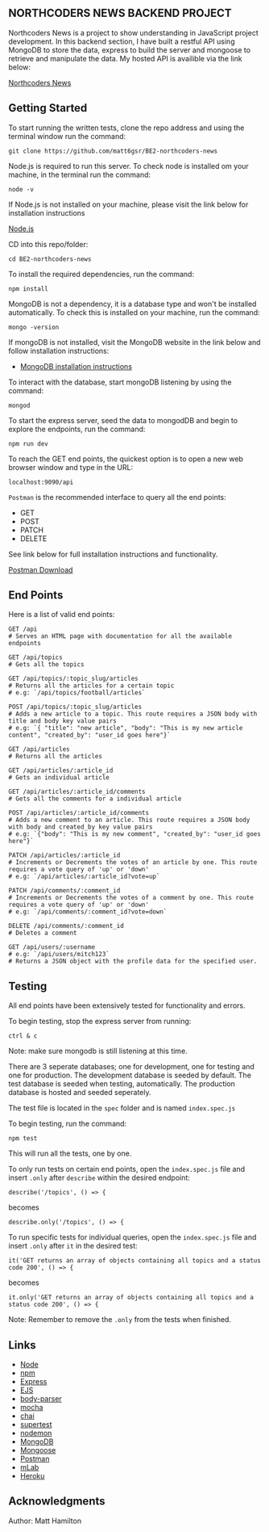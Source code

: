 ## NORTHCODERS NEWS BACKEND PROJECT

Northcoders News is a project to show understanding in JavaScript project development. In this backend section, I have built a restful API using MongoDB to store the data, express to build the server and mongoose to retrieve and manipulate the data. My hosted API is availible via the link below:

[Northcoders News](https://ncnews-matt6gsr.herokuapp.com/)

## Getting Started

To start running the written tests, clone the repo address and using the terminal window run the command:

```
git clone https://github.com/matt6gsr/BE2-northcoders-news
```

Node.js is required to run this server. To check node is installed om your machine, in the terminal run the command:

```
node -v
```

If Node.js is not installed on your machine, please visit the link below for installation instructions

[Node.js](https://nodejs.org/en/download/)

CD into this repo/folder:

```
cd BE2-northcoders-news
```

To install the required dependencies, run the command:

```
npm install
```

MongoDB is not a dependency, it is a database type and won't be installed automatically. To check this is installed on your machine, run the command:

```
mongo -version
```

If mongoDB is not installed, visit the MongoDB website in the link below and follow installation instructions:

- [MongoDB installation instructions](https://docs.mongodb.com/manual/installation/)

To interact with the database, start mongoDB listening by using the command:

```
mongod
```

To start the express server, seed the data to mongodDB and begin to explore the endpoints, run the command:

```
npm run dev
```

To reach the GET end points, the quickest option is to open a new web browser window and type in the URL:

```http
localhost:9090/api
```

`Postman` is the recommended interface to query all the end points:

- GET
- POST
- PATCH
- DELETE

See link below for full installation instructions and functionality.

[Postman Download](https://www.getpostman.com/)

## End Points

Here is a list of valid end points:

```http
GET /api
# Serves an HTML page with documentation for all the available endpoints
```

```http
GET /api/topics
# Gets all the topics
```

```http
GET /api/topics/:topic_slug/articles
# Returns all the articles for a certain topic
# e.g: `/api/topics/football/articles`
```

```http
POST /api/topics/:topic_slug/articles
# Adds a new article to a topic. This route requires a JSON body with title and body key value pairs
# e.g: `{ "title": "new article", "body": "This is my new article content", "created_by": "user_id goes here"}`
```

```http
GET /api/articles
# Returns all the articles
```

```http
GET /api/articles/:article_id
# Gets an individual article
```

```http
GET /api/articles/:article_id/comments
# Gets all the comments for a individual article
```

```http
POST /api/articles/:article_id/comments
# Adds a new comment to an article. This route requires a JSON body with body and created_by key value pairs
# e.g: `{"body": "This is my new comment", "created_by": "user_id goes here"}`
```

```http
PATCH /api/articles/:article_id
# Increments or Decrements the votes of an article by one. This route requires a vote query of 'up' or 'down'
# e.g: `/api/articles/:article_id?vote=up`
```

```http
PATCH /api/comments/:comment_id
# Increments or Decrements the votes of a comment by one. This route requires a vote query of 'up' or 'down'
# e.g: `/api/comments/:comment_id?vote=down`
```

```http
DELETE /api/comments/:comment_id
# Deletes a comment
```

```http
GET /api/users/:username
# e.g: `/api/users/mitch123`
# Returns a JSON object with the profile data for the specified user.
```

## Testing

All end points have been extensively tested for functionality and errors.

To begin testing, stop the express server from running:

```
ctrl & c
```

Note: make sure mongodb is still listening at this time.

There are 3 seperate databases; one for development, one for testing and one for production. The development database is seeded by default. The test database is seeded when testing, automatically. The production database is hosted and seeded seperately.

The test file is located in the `spec` folder and is named `index.spec.js`

To begin testing, run the command:

```
npm test
```

This will run all the tests, one by one.

To only run tests on certain end points, open the `index.spec.js` file and insert `.only` after `describe` within the desired endpoint:

```
describe('/topics', () => {
```

becomes

```
describe.only('/topics', () => {
```

To run specific tests for individual queries, open the `index.spec.js` file and insert `.only` after `it` in the desired test:

```
it('GET returns an array of objects containing all topics and a status code 200', () => {
```

becomes

```
it.only('GET returns an array of objects containing all topics and a status code 200', () => {
```

Note: Remember to remove the `.only` from the tests when finished.

## Links

- [Node](https://nodejs.org/en/)
- [npm](https://www.npmjs.com/)
- [Express](https://expressjs.com/)
- [EJS](http://ejs.co/)
- [body-parser](https://www.npmjs.com/package/body-parser)
- [mocha](https://www.npmjs.com/package/mocha)
- [chai](https://www.npmjs.com/package/chai)
- [supertest](https://www.npmjs.com/package/supertest)
- [nodemon](https://www.npmjs.com/package/nodemon)
- [MongoDB](https://www.mongodb.com/)
- [Mongoose](https://mongoosejs.com/)
- [Postman](https://www.getpostman.com/)
- [mLab](https://mlab.com/)
- [Heroku](https://www.heroku.com)

## Acknowledgments

Author: Matt Hamilton
